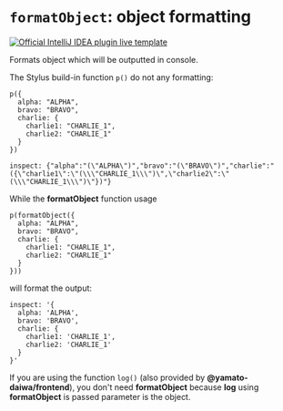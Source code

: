 # `formatObject`: object formatting

[![Official IntelliJ IDEA plugin live template](https://img.shields.io/badge/IntelliJ_IDEA_Live_Template-fo-blue.svg?style=flat)](https://plugins.jetbrains.com/plugin/17677-yamato-daiwa-frontend)

Formats object which will be outputted in console.

The Stylus build-in function `p()` do not any formatting:

```stylus
p({
  alpha: "ALPHA",
  bravo: "BRAVO",
  charlie: {
    charlie1: "CHARLIE_1",
    charlie2: "CHARLIE_1"
  }
})
```

```
inspect: {"alpha":"(\"ALPHA\")","bravo":"(\"BRAVO\")","charlie":"({\"charlie1\":\"(\\\"CHARLIE_1\\\")\",\"charlie2\":\"(\\\"CHARLIE_1\\\")\"})"}
```

While the **formatObject** function usage

```stylus
p(formatObject({
  alpha: "ALPHA",
  bravo: "BRAVO",
  charlie: {
    charlie1: "CHARLIE_1",
    charlie2: "CHARLIE_1"
  }
}))
```

will format the output:

```
inspect: '{      
  alpha: 'ALPHA',
  bravo: 'BRAVO',
  charlie: {
    charlie1: 'CHARLIE_1',
    charlie2: 'CHARLIE_1'
  }
}'
```

If you are using the function `log()` (also provided by **@yamato-daiwa/frontend**), you don't need
**formatObject** because **log** using **formatObject** is passed parameter is the object.

